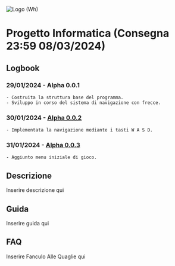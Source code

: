 ![Logo (Wh)]([https://github.com/g0ldo/FGM_Project/assets/93378139/be0ccb37-76a1-41e5-b01c-6786e48ae38c](https://github.com/g0ldo/First-Order/blob/f6a465aaeb351d5ea6f4160ab2cbce807a6efb64/LOGO.png))

# Progetto Informatica (Consegna 23:59 08/03/2024)

## Logbook
  ### 29/01/2024 - Alpha 0.0.1
    - Costruita la struttura base del programma.
    - Sviluppo in corso del sistema di navigazione con frecce.

  ### 30/01/2024 - [Alpha 0.0.2](https://github.com/g0ldo/FGM_Project/blob/3530acfb72393ad7c0bb9f00007db90ec1aec4ac/FGM%20Alpha%200.0.2.zip)
    - Implementata la navigazione mediante i tasti W A S D.

  ### 31/01/2024 - [Alpha 0.0.3](https://github.com/g0ldo/First-Order/blob/7fa2c8ab59d2f6402c8a643ad6e92346d004abb5/FO%20Alpha%200.0.3.zip)
    - Aggiunto menu iniziale di gioco.

## Descrizione
  Inserire descrizione qui

## Guida
  Inserire guida qui

## FAQ
  Inserire Fanculo Alle Quaglie qui

